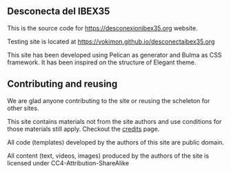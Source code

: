 ## Desconecta del IBEX35


This is the source code for <https://desconexionibex35.org> website.

Testing site is located at <https://vokimon.github.io/desconectaibex35.org>

This site has been developed using Pelican as generator
and Bulma as CSS framework.
It has been inspired on the structure of Elegant theme.


## Contributing and reusing

We are glad anyone contributing to the site or reusing the scheleton for other sites.

This site contains materials not from the site authors and use conditions for
those materials still apply.
Checkout the [credits](AUTHORS) page.

All code (templates) developed by the authors of this site
are public domain.

All content (text, videos, images)
produced by the authors of the site is
licensed under CC4-Attribution-ShareAlike



